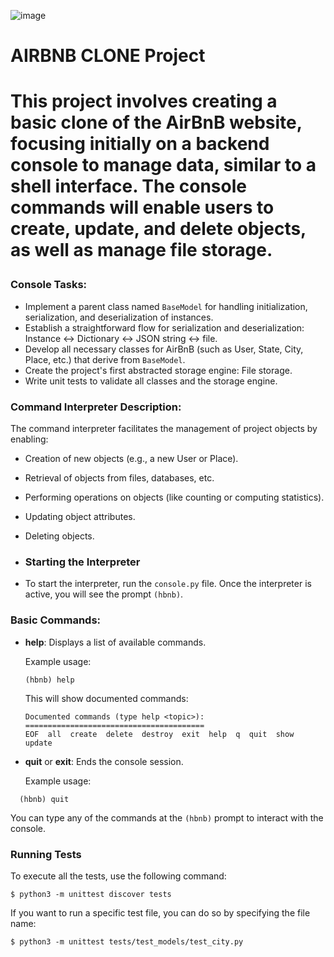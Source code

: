 ![image](https://github.com/user-attachments/assets/a7a7225e-4293-4c7c-b206-fa15c2af0057)

<h1>AIRBNB CLONE Project<h1>

This project involves creating a basic clone of the AirBnB website, focusing initially on a backend console to manage data, similar to a shell interface. The console commands will enable users to create, update, and delete objects, as well as manage file storage.

### Console Tasks:
- Implement a parent class named `BaseModel` for handling initialization, serialization, and deserialization of instances.
- Establish a straightforward flow for serialization and deserialization: Instance <-> Dictionary <-> JSON string <-> file.
- Develop all necessary classes for AirBnB (such as User, State, City, Place, etc.) that derive from `BaseModel`.
- Create the project's first abstracted storage engine: File storage.
- Write unit tests to validate all classes and the storage engine.

### Command Interpreter Description:
The command interpreter facilitates the management of project objects by enabling:

- Creation of new objects (e.g., a new User or Place).
- Retrieval of objects from files, databases, etc.
- Performing operations on objects (like counting or computing statistics).
- Updating object attributes.
- Deleting objects.

- ### Starting the Interpreter
- To start the interpreter, run the `console.py` file. Once the interpreter is active, you will see the prompt `(hbnb)`.

### Basic Commands:
- **help**: Displays a list of available commands.
  
  Example usage:
  ```
  (hbnb) help
  ```

  This will show documented commands:
  ```
  Documented commands (type help <topic>):
  ========================================
  EOF  all  create  delete  destroy  exit  help  q  quit  show  update
  ```

- **quit** or **exit**: Ends the console session.

  Example usage:
```
  (hbnb) quit
```

You can type any of the commands at the `(hbnb)` prompt to interact with the console.

### Running Tests

To execute all the tests, use the following command:

```
$ python3 -m unittest discover tests
```

If you want to run a specific test file, you can do so by specifying the file name:

```
$ python3 -m unittest tests/test_models/test_city.py
```
